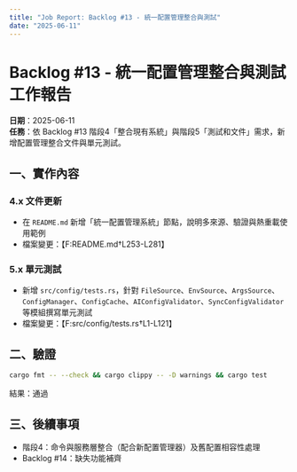 ```yaml
---
title: "Job Report: Backlog #13 - 統一配置管理整合與測試"
date: "2025-06-11"
---
```


# Backlog #13 - 統一配置管理整合與測試 工作報告

**日期**：2025-06-11  
**任務**：依 Backlog #13 階段4「整合現有系統」與階段5「測試和文件」需求，新增配置管理整合文件與單元測試。

## 一、實作內容

### 4.x 文件更新
- 在 `README.md` 新增「統一配置管理系統」節點，說明多來源、驗證與熱重載使用範例  
- 檔案變更：【F:README.md†L253-L281】

### 5.x 單元測試
- 新增 `src/config/tests.rs`，針對 `FileSource`、`EnvSource`、`ArgsSource`、`ConfigManager`、`ConfigCache`、`AIConfigValidator`、`SyncConfigValidator` 等模組撰寫單元測試  
- 檔案變更：【F:src/config/tests.rs†L1-L121】

## 二、驗證

```bash
cargo fmt -- --check && cargo clippy -- -D warnings && cargo test
```

結果：通過

## 三、後續事項

- 階段4：命令與服務層整合（配合新配置管理器）及舊配置相容性處理
- Backlog #14：缺失功能補齊

